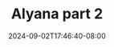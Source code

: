 --- 
title: "Alyana part 2"
description: "streaming bokep Alyana part 2 ig   baru"
date: 2024-09-02T17:46:40-08:00
file_code: "xrjx5eeexjug"
draft: false
cover: "yx2t54hn8mrssn09.jpg"
tags: ["Alyana", "part", "bokep-indo", "bokep-viral", "bokep-ig"]
length: 2133
fld_id: "1483129"
foldername: "Alyana id telegram"
categories: ["Alyana id telegram"]
views: 0
---